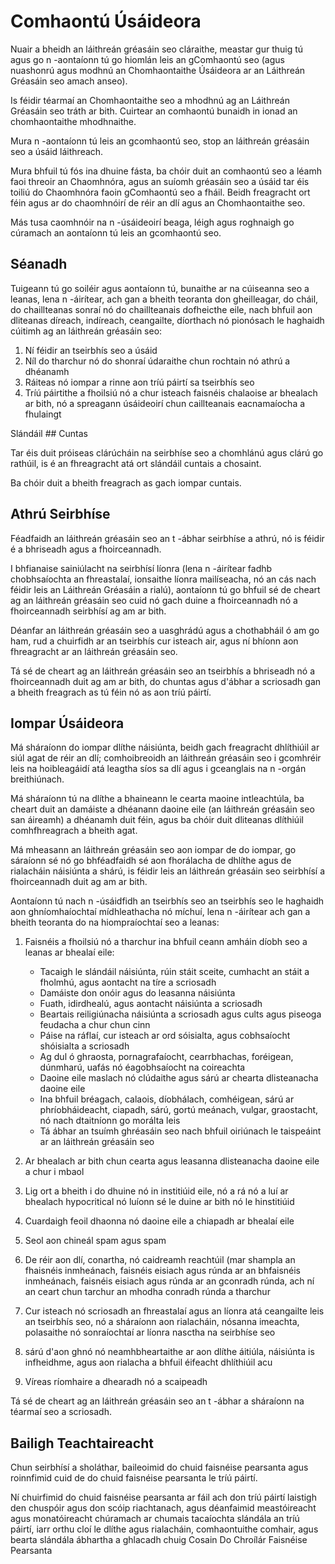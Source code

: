# Comhaontú Úsáideora

Nuair a bheidh an láithreán gréasáin seo cláraithe, meastar gur thuig tú agus go n -aontaíonn tú go hiomlán leis an gComhaontú seo (agus nuashonrú agus modhnú an Chomhaontaithe Úsáideora ar an Láithreán Gréasáin seo amach anseo).

Is féidir téarmaí an Chomhaontaithe seo a mhodhnú ag an Láithreán Gréasáin seo tráth ar bith. Cuirtear an comhaontú bunaidh in ionad an chomhaontaithe mhodhnaithe.

Mura n -aontaíonn tú leis an gcomhaontú seo, stop an láithreán gréasáin seo a úsáid láithreach.

Mura bhfuil tú fós ina dhuine fásta, ba chóir duit an comhaontú seo a léamh faoi threoir an Chaomhnóra, agus an suíomh gréasáin seo a úsáid tar éis toiliú do Chaomhnóra faoin gComhaontú seo a fháil. Beidh freagracht ort féin agus ar do chaomhnóirí de réir an dlí agus an Chomhaontaithe seo.

Más tusa caomhnóir na n -úsáideoirí beaga, léigh agus roghnaigh go cúramach an aontaíonn tú leis an gcomhaontú seo.

## Séanadh

Tuigeann tú go soiléir agus aontaíonn tú, bunaithe ar na cúiseanna seo a leanas, lena n -áirítear, ach gan a bheith teoranta don gheilleagar, do cháil, do chaillteanas sonraí nó do chaillteanais dofheicthe eile, nach bhfuil aon dliteanas díreach, indíreach, ceangailte, díorthach nó pionósach le haghaidh cúitimh ag an láithreán gréasáin seo:

1. Ní féidir an tseirbhís seo a úsáid
1. Níl do tharchur nó do shonraí údaraithe chun rochtain nó athrú a dhéanamh
1. Ráiteas nó iompar a rinne aon tríú páirtí sa tseirbhís seo
1. Tríú páirtithe a fhoilsiú nó a chur isteach faisnéis chalaoise ar bhealach ar bith, nó a spreagann úsáideoirí chun caillteanais eacnamaíocha a fhulaingt

Slándáil ## Cuntas

Tar éis duit próiseas clárúcháin na seirbhíse seo a chomhlánú agus clárú go rathúil, is é an fhreagracht atá ort slándáil cuntais a chosaint.

Ba chóir duit a bheith freagrach as gach iompar cuntais.

## Athrú Seirbhíse

Féadfaidh an láithreán gréasáin seo an t -ábhar seirbhíse a athrú, nó is féidir é a bhriseadh agus a fhoirceannadh.

I bhfianaise sainiúlacht na seirbhísí líonra (lena n -áirítear fadhb chobhsaíochta an fhreastalaí, ionsaithe líonra mailíseacha, nó an cás nach féidir leis an Láithreán Gréasáin a rialú), aontaíonn tú go bhfuil sé de cheart ag an láithreán gréasáin seo cuid nó gach duine a fhoirceannadh nó a fhoirceannadh seirbhísí ag am ar bith.

Déanfar an láithreán gréasáin seo a uasghrádú agus a chothabháil ó am go ham, rud a chuirfidh ar an tseirbhís cur isteach air, agus ní bhíonn aon fhreagracht ar an láithreán gréasáin seo.

Tá sé de cheart ag an láithreán gréasáin seo an tseirbhís a bhriseadh nó a fhoirceannadh duit ag am ar bith, do chuntas agus d'ábhar a scriosadh gan a bheith freagrach as tú féin nó as aon tríú páirtí.

## Iompar Úsáideora

Má sháraíonn do iompar dlíthe náisiúnta, beidh gach freagracht dhlíthiúil ar siúl agat de réir an dlí; comhoibreoidh an láithreán gréasáin seo i gcomhréir leis na hoibleagáidí atá leagtha síos sa dlí agus i gceanglais na n -orgán breithiúnach.

Má sháraíonn tú na dlíthe a bhaineann le cearta maoine intleachtúla, ba cheart duit an damáiste a dhéanann daoine eile (an láithreán gréasáin seo san áireamh) a dhéanamh duit féin, agus ba chóir duit dliteanas dlíthiúil comhfhreagrach a bheith agat.

Má mheasann an láithreán gréasáin seo aon iompar de do iompar, go sáraíonn sé nó go bhféadfaidh sé aon fhorálacha de dhlíthe agus de rialacháin náisiúnta a shárú, is féidir leis an láithreán gréasáin seo seirbhísí a fhoirceannadh duit ag am ar bith.

Aontaíonn tú nach n -úsáidfidh an tseirbhís seo an tseirbhís seo le haghaidh aon ghníomhaíochtaí mídhleathacha nó míchuí, lena n -áirítear ach gan a bheith teoranta do na hiompraíochtaí seo a leanas:

1. Faisnéis a fhoilsiú nó a tharchur ina bhfuil ceann amháin díobh seo a leanas ar bhealaí eile:

   * Tacaigh le slándáil náisiúnta, rúin stáit sceite, cumhacht an stáit a fholmhú, agus aontacht na tíre a scriosadh
   * Damáiste don onóir agus do leasanna náisiúnta
   * Fuath, idirdhealú, agus aontacht náisiúnta a scriosadh
   * Beartais reiligiúnacha náisiúnta a scriosadh agus cults agus piseoga feudacha a chur chun cinn
   * Páise na ráflaí, cur isteach ar ord sóisialta, agus cobhsaíocht shóisialta a scriosadh
   * Ag dul ó ghraosta, pornagrafaíocht, cearrbhachas, foréigean, dúnmharú, uafás nó éagobhsaíocht na coireachta
   * Daoine eile maslach nó clúdaithe agus sárú ar chearta dlisteanacha daoine eile
   * Ina bhfuil bréagach, calaois, díobhálach, comhéigean, sárú ar phríobháideacht, ciapadh, sárú, gortú meánach, vulgar, graostacht, nó nach dtaitníonn go morálta leis
   * Tá ábhar an tsuímh ghréasáin seo nach bhfuil oiriúnach le taispeáint ar an láithreán gréasáin seo

1. Ar bhealach ar bith chun cearta agus leasanna dlisteanacha daoine eile a chur i mbaol
1. Lig ort a bheith i do dhuine nó in institiúid eile, nó a rá nó a luí ar bhealach hypocritical nó luíonn sé le duine ar bith nó le hinstitiúid
1. Cuardaigh feoil dhaonna nó daoine eile a chiapadh ar bhealaí eile
1. Seol aon chineál spam agus spam
1. De réir aon dlí, conartha, nó caidreamh reachtúil (mar shampla an fhaisnéis inmheánach, faisnéis eisiach agus rúnda ar an bhfaisnéis inmheánach, faisnéis eisiach agus rúnda ar an gconradh rúnda, ach ní an ceart chun tarchur an mhodha conradh rúnda a tharchur
1. Cur isteach nó scriosadh an fhreastalaí agus an líonra atá ceangailte leis an tseirbhís seo, nó a sháraíonn aon rialacháin, nósanna imeachta, polasaithe nó sonraíochtaí ar líonra nasctha na seirbhíse seo
1. sárú d'aon ghnó nó neamhbheartaithe ar aon dlíthe áitiúla, náisiúnta is infheidhme, agus aon rialacha a bhfuil éifeacht dhlíthiúil acu
1. Víreas ríomhaire a dhearadh nó a scaipeadh

Tá sé de cheart ag an láithreán gréasáin seo an t -ábhar a sháraíonn na téarmaí seo a scriosadh.

## Bailigh Teachtaireacht

Chun seirbhísí a sholáthar, baileoimid do chuid faisnéise pearsanta agus roinnfimid cuid de do chuid faisnéise pearsanta le tríú páirtí.

Ní chuirfimid do chuid faisnéise pearsanta ar fáil ach don tríú páirtí laistigh den chuspóir agus don scóip riachtanach, agus déanfaimid meastóireacht agus monatóireacht chúramach ar chumais tacaíochta slándála an tríú páirtí, iarr orthu cloí le dlíthe agus rialacháin, comhaontuithe comhair, agus bearta slándála ábhartha a ghlacadh chuig Cosain Do Chroílár Faisnéise Pearsanta